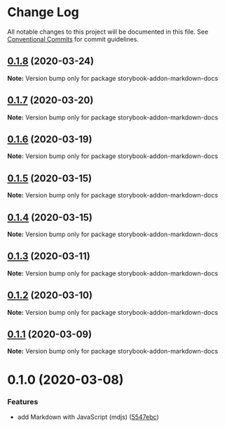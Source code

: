# Change Log

All notable changes to this project will be documented in this file.
See [Conventional Commits](https://conventionalcommits.org) for commit guidelines.

## [0.1.8](https://github.com/open-wc/open-wc/compare/storybook-addon-markdown-docs@0.1.7...storybook-addon-markdown-docs@0.1.8) (2020-03-24)

**Note:** Version bump only for package storybook-addon-markdown-docs





## [0.1.7](https://github.com/open-wc/open-wc/compare/storybook-addon-markdown-docs@0.1.6...storybook-addon-markdown-docs@0.1.7) (2020-03-20)

**Note:** Version bump only for package storybook-addon-markdown-docs





## [0.1.6](https://github.com/open-wc/open-wc/compare/storybook-addon-markdown-docs@0.1.5...storybook-addon-markdown-docs@0.1.6) (2020-03-19)

**Note:** Version bump only for package storybook-addon-markdown-docs





## [0.1.5](https://github.com/open-wc/open-wc/compare/storybook-addon-markdown-docs@0.1.4...storybook-addon-markdown-docs@0.1.5) (2020-03-15)

**Note:** Version bump only for package storybook-addon-markdown-docs





## [0.1.4](https://github.com/open-wc/open-wc/compare/storybook-addon-markdown-docs@0.1.3...storybook-addon-markdown-docs@0.1.4) (2020-03-15)

**Note:** Version bump only for package storybook-addon-markdown-docs





## [0.1.3](https://github.com/open-wc/open-wc/compare/storybook-addon-markdown-docs@0.1.2...storybook-addon-markdown-docs@0.1.3) (2020-03-11)

**Note:** Version bump only for package storybook-addon-markdown-docs





## [0.1.2](https://github.com/open-wc/open-wc/compare/storybook-addon-markdown-docs@0.1.1...storybook-addon-markdown-docs@0.1.2) (2020-03-10)

**Note:** Version bump only for package storybook-addon-markdown-docs





## [0.1.1](https://github.com/open-wc/open-wc/compare/storybook-addon-markdown-docs@0.1.0...storybook-addon-markdown-docs@0.1.1) (2020-03-09)

**Note:** Version bump only for package storybook-addon-markdown-docs





# 0.1.0 (2020-03-08)


### Features

* add Markdown with JavaScript (mdjs) ([5547ebc](https://github.com/open-wc/open-wc/commit/5547ebc00c02c5c34725030865dc3fd5a02aae80))
